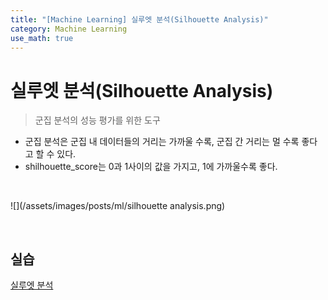 ```yaml
---
title: "[Machine Learning] 실루엣 분석(Silhouette Analysis)"
category: Machine Learning
use_math: true
---
```


# 실루엣 분석(Silhouette Analysis)
> 군집 분석의 성능 평가를 위한 도구

- 군집 분석은 군집 내 데이터들의 거리는 가까울 수록, 군집 간 거리는 멀 수록 좋다고 할 수 있다.
- shilhouette_score는 0과 1사이의 값을 가지고, 1에 가까울수록 좋다.

<br>
  
![](/assets/images/posts/ml/silhouette analysis.png)

<br>
  
## 실습
<a href="https://colab.research.google.com/drive/1EDggwBuuIKt2rxFUfQVRz_Qx33cMjRuf?usp=sharing">실루엣 분석</a>